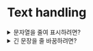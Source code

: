 # Text handling

<details>  
<summary>문자열을 줄여 표시하려면?</summary>  
<div markdown="1"> 

---

**textwrap.shorten()**
- 문자열을 원하는 길이에 맞게 줄여 표시(...)할 때 사용하는 함수

```python
import textwrap

text = "Life is too short, you need python"
k_text = "인생은 짧으니 파이썬이 필요해"

shorten_text = textwrap.shorten(text, width=15)
shorten_k_text = textwrap.shorten(k_text, width=15)

print(text) # Life is too short, you need python
print(shorten_text) # Life is [...]
print(shorten_k_text) # 인생은 짧으니 [...]
```

- 매개변수 width : 전달한 길이만큼 문자열을 줄여 표시
- 문자열에 포함된 모든 연속 공백은 하나의 공백 문자로 둘어든다.
- [...] 역시 전체 길이에 포함되며, 문자열은 단어 단위로 길이에 맞게 줄어든다.
- 한글 1문자를 길이 2가 아닌 1로 계산한다는 점에 주의하자.

```python
shorten_text = textwrap.shorten(text, width=15, placeholder='...')
print(shorten_text) # Life is too...
```
- 매개변수 placeholder : [...]를 ...로 변경하고 싶을 때 사용
---
</div> 
</details>



<details>  
<summary>긴 문장을 줄 바꿈하려면?</summary>  
<div markdown="1"> 

---
**textwarp.warp()**
- 긴 문자열을 원하는 길이로 줄 바꿈(warpping)할 때 사용하는 함수

```python
long_text = "Life is too short, you need python. " * 10

'''
Life is too short, you need python. Life is too short, you need python. Life is too 
short, you need python. Life is too short, you need python. Life is too short, you need
python. Life is too short, you need python. Life is too short, you need python. Life is 
too short, you need python. Life is too short, you need python. Life is too short, you 
need python.
''' 
```
```python
import textwrap

long_text = "Life is too short, you need python. " * 10
line_text = textwrap.wrap(long_text, width=70)
'''
['Life is too short, you need python. Life is too short, you need', 'python. Life is too
 short, you need python. Life is too short, you', 'need python. Life is too short, you 
need python. Life is too short,', 'you need python. Life is too short, you need python. 
Life is too', 'short, you need python. Life is too short, you need python. Life is', 'too 
short, you need python.']
'''
```
- textwrap.warp() 함수는 긴 문자열을 width 길이만큼 자르고 이를 리스트로 만들어 반환
  - 단어 단위로 문자열을 자르므로 단어 중간이 끊어지지 않는다.

```python
print('\n'.join(line_text))
'''
Life is too short, you need python. Life is too short, you need
python. Life is too short, you need python. Life is too short, you
need python. Life is too short, you need python. Life is too short,
you need python. Life is too short, you need python. Life is too
short, you need python. Life is too short, you need python. Life is
too short, you need python.
'''
```
- 하나의 문자열로 표시하고자 할 때, join() 함수로 문자열 사이에 줄 바꿈 문자(\n)를 넣어 출력

```python
line_text = textwrap.fill(long_text, width=70)
print(line_text)
'''
Life is too short, you need python. Life is too short, you need
python. Life is too short, you need python. Life is too short, you
need python. Life is too short, you need python. Life is too short,
you need python. Life is too short, you need python. Life is too
short, you need python. Life is too short, you need python. Life is
too short, you need python.
'''
```
- **textwrap.fill()** 함수를 사용하면 위 과정을 한 번에 진행할 수 있다. 
---
</div> 
</details>
